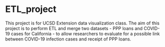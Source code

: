 # ETL_project

This project is for UCSD Extension data visualization class. The aim of this project is to perform ETL and merge two datasets - PPP loans and COVID-19 cases for California - to allow researchers to evaluate for a possible link between COVID-19 infection cases and receipt of PPP loans.
